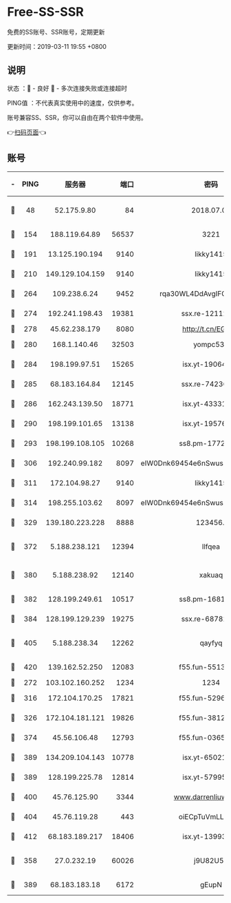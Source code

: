 # Free-SS-SSR

免费的SS账号、SSR账号，定期更新

更新时间：2019-03-11 19:55 +0800

## 说明

状态     ：🙂 - 良好 🙁 - 多次连接失败或连接超时

PING值   ：不代表真实使用中的速度，仅供参考。

账号兼容SS、SSR，你可以自由在两个软件中使用。

👉[扫码页面](https://liesauer.github.io/Free-SS-SSR/)👈

## 账号

|-|PING|服务器|端口|密码|加密方式|区域|
|:----:|:----:|:-----:|-----:|:----:|:----:|:----:|
|🙂|48|52.175.9.80|84|2018.07.07|chacha20-ietf-poly1305|HK|
|🙂|154|188.119.64.89|56537|3221|aes-256-cfb|RU|
|🙂|191|13.125.190.194|9140|likky1415|aes-256-cfb|KR|
|🙂|210|149.129.104.159|9140|likky1415|aes-256-cfb|HK|
|🙂|264|109.238.6.24|9452|rqa30WL4DdAvgIFG6Fs3znzTa|aes-256-cfb|FR|
|🙂|274|192.241.198.43|19381|ssx.re-12112932|aes-256-cfb|US|
|🙂|278|45.62.238.179|8080|http://t.cn/EGJIyrl|rc4-md5|CA|
|🙂|280|168.1.140.46|32503|yompc535|aes-256-cfb|AU|
|🙂|284|198.199.97.51|15265|isx.yt-19064666|aes-256-cfb|US|
|🙂|285|68.183.164.84|12145|ssx.re-74236055|aes-256-cfb|US|
|🙂|286|162.243.139.50|18771|isx.yt-43331560|aes-256-cfb|US|
|🙂|290|198.199.101.65|13138|isx.yt-19576277|aes-256-cfb|US|
|🙂|293|198.199.108.105|10268|ss8.pm-17727916|aes-256-cfb|US|
|🙂|306|192.240.99.182|8097|eIW0Dnk69454e6nSwuspv9DmS201tQ0D|aes-256-cfb|US|
|🙂|311|172.104.98.27|9140|likky1415|aes-256-cfb|JP|
|🙂|314|198.255.103.62|8097|eIW0Dnk69454e6nSwuspv9DmS201tQ0D|aes-256-cfb|US|
|🙂|329|139.180.223.228|8888|123456..|aes-256-cfb|JP|
|🙂|372|5.188.238.121|12394|llfqea|chacha20-ietf-poly1305|BR|
|🙂|380|5.188.238.92|12140|xakuaq|chacha20-ietf-poly1305|BR|
|🙂|382|128.199.249.61|10517|ss8.pm-16814764|aes-256-cfb|SG|
|🙂|384|128.199.129.239|19275|ssx.re-68782281|aes-256-cfb|SG|
|🙂|405|5.188.238.34|12262|qayfyq|chacha20-ietf-poly1305|BR|
|🙂|420|139.162.52.250|12083|f55.fun-55135425|aes-256-cfb|SG|
|🙂|272|103.102.160.252|1234|1234|rc4-md5|JP|
|🙂|316|172.104.170.25|17821|f55.fun-52969616|aes-256-cfb|SG|
|🙂|326|172.104.181.121|19826|f55.fun-38127020|aes-256-cfb|SG|
|🙂|374|45.56.106.48|12793|f55.fun-03657766|aes-256-cfb|US|
|🙂|389|134.209.104.143|10778|isx.yt-65021068|aes-256-cfb|SG|
|🙂|389|128.199.225.78|12814|isx.yt-57995184|aes-256-cfb|SG|
|🙂|400|45.76.125.90|3344|www.darrenliuwei.com|aes-256-cfb|AU|
|🙂|404|45.76.119.28|443|oiECpTuVmLLxk4Ts|aes-256-cfb|AU|
|🙂|412|68.183.189.217|18406|isx.yt-13993999|aes-256-cfb|SG|
|🙁|358|27.0.232.19|60026|j9U82U53|xchacha20-ietf-poly1305|HK|
|🙁|389|68.183.183.18|6172|gEupN|aes-256-cfb|SG|
